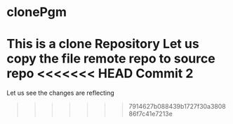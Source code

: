 # clonePgm
This is a clone Repository
Let us copy the file remote repo to source repo
<<<<<<< HEAD
Commit 2
=======
Let us see the changes are reflecting
>>>>>>> 7914627b088439b1727f30a380886f7c41e7213e
